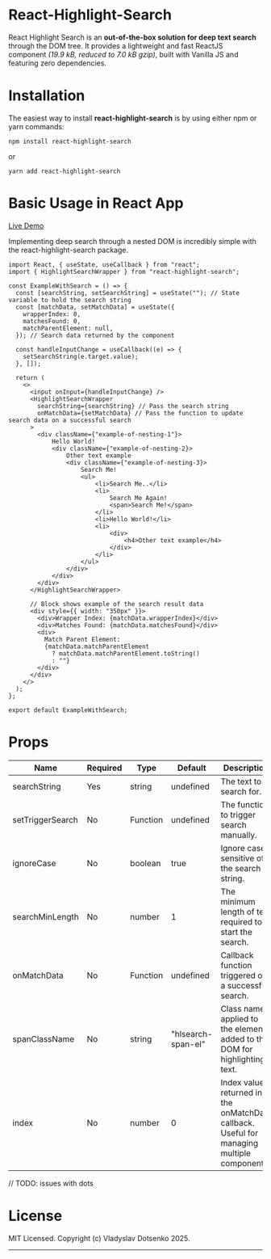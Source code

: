 
# React-Highlight-Search

React Highlight Search is an **out-of-the-box solution for deep text search** through the DOM tree. It provides a lightweight and fast ReactJS component *(19.9 kB, reduced to 7.0 kB gzip)*, built with Vanilla JS and featuring zero dependencies.

# Installation

The easiest way to install **react-highlight-search** is by using either npm or yarn commands:
```
npm install react-highlight-search
```
or
```
yarn add react-highlight-search
```

# Basic Usage in React App

[Live Demo](https://oppositeart.github.io/react-highlight-search/?path=/docs/example-deep-search-example--docs)

Implementing deep search through a nested DOM is incredibly simple with the react-highlight-search package.

```
import React, { useState, useCallback } from "react";
import { HighlightSearchWrapper } from "react-highlight-search";

const ExampleWithSearch = () => {
  const [searchString, setSearchString] = useState(""); // State variable to hold the search string
  const [matchData, setMatchData] = useState({
    wrapperIndex: 0,
    matchesFound: 0,
    matchParentElement: null,
  }); // Search data returned by the component

  const handleInputChange = useCallback((e) => {
    setSearchString(e.target.value);
  }, []);

  return (
    <>
      <input onInput={handleInputChange} />
      <HighlightSearchWrapper
        searchString={searchString} // Pass the search string
        onMatchData={setMatchData} // Pass the function to update search data on a successful search
      >
        <div className={"example-of-nesting-1"}>
            Hello World!
            <div className={"example-of-nesting-2}>
                Other text example
                <div className={"example-of-nesting-3}>
                    Search Me!
                    <ul>
                        <li>Search Me..</li>
                        <li>
                            Search Me Again!
                            <span>Search Me!</span>
                        </li>
                        <li>Hello World!</li>
                        <li>
                            <div>
                                <h4>Other text example</h4>
                            </div>
                        </li>
                    </ul>
                </div>
            </div>
        </div>
      </HighlightSearchWrapper>

      // Block shows example of the search result data
      <div style={{ width: "350px" }}>
        <div>Wrapper Index: {matchData.wrapperIndex}</div>
        <div>Matches Found: {matchData.matchesFound}</div>
        <div>
          Match Parent Element:
          {matchData.matchParentElement
            ? matchData.matchParentElement.toString()
            : ""}
        </div>
      </div>
    </>
  );
};

export default ExampleWithSearch;
```

# Props

| Name  | Required | Type | Default | Description |
| ------------- | ------------- | ------------- | ------------- | ------------- |
| searchString  | Yes | string | undefined | The text to search for.
| setTriggerSearch  | No | Function | undefined | The function to trigger search manually.
| ignoreCase  | No | boolean | true | Ignore case sensitive of the search string.
| searchMinLength  | No | number | 1 | The minimum length of text required to start the search.
| onMatchData  | No | Function | undefined | Callback function triggered on a successful search.
| spanClassName  | No | string | "hlsearch-span-el" | Class name applied to the <span> elements added to the DOM for highlighting text.
| index  | No | number | 0 | Index value returned in the onMatchData callback. Useful for managing multiple components.
// TODO: issues with dots
# License

MIT Licensed. Copyright (c) Vladyslav Dotsenko 2025.

_________